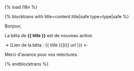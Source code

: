 {% load i18n %}

{% blocktrans with title=content.title|safe type=type|safe %}

Bonjour,

La bêta de **{{ title }}** est de nouveau active.

-> [Lien de la bêta : {{ title }}]({{ url }}) <-

Merci d'avance pour vos relectures.

{%  endblocktrans %}